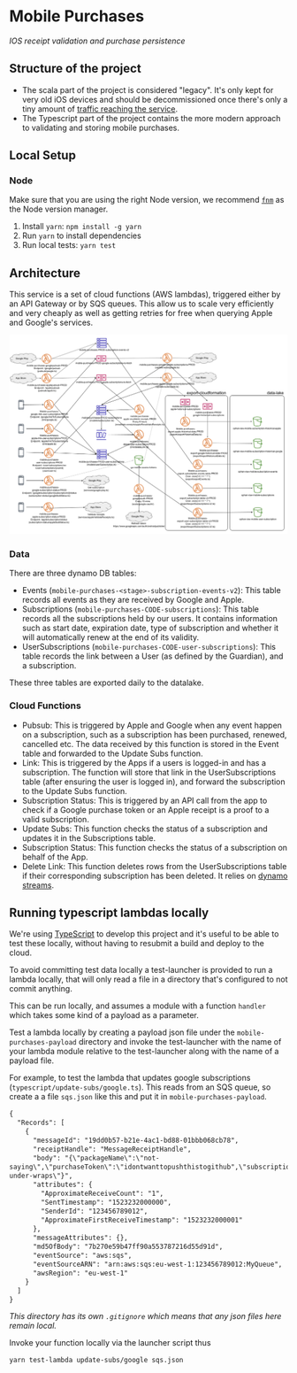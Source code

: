 # Mobile Purchases
_IOS receipt validation and purchase persistence_

## Structure of the project
 - The scala part of the project is considered "legacy". It's only kept for very old iOS devices and should be decommissioned once there's only a tiny amount of [traffic reaching the service](https://eu-west-1.console.aws.amazon.com/cloudwatch/home?region=eu-west-1#dashboards:name=MobilePurchases;start=P7D).
 - The Typescript part of the project contains the more modern approach to validating and storing mobile purchases.
 
## Local Setup
### Node
Make sure that you are using the right Node version, we recommend [`fnm`](https://github.com/Schniz/fnm) as the Node version manager.
1. Install `yarn`: `npm install -g yarn`
2. Run `yarn` to install dependencies
3. Run local tests: `yarn test`

## Architecture

This service is a set of cloud functions (AWS lambdas), triggered either by an API Gateway or by SQS queues. This allow us to scale very efficiently and very cheaply as well as getting retries for free when querying Apple and Google's services. 

![Mobile Purchases Architecture](mobile-purchases-architecture.png)

### Data
There are three dynamo DB tables:
 - Events (`mobile-purchases-<stage>-subscription-events-v2`): This table records all events as they are received by Google and Apple.
 - Subscriptions (`mobile-purchases-CODE-subscriptions`): This table records all the subscriptions held by our users. It contains information such as start date, expiration date, type of subscription and whether it will automatically renew at the end of its validity.
 - UserSubscriptions (`mobile-purchases-CODE-user-subscriptions`): This table records the link between a User (as defined by the Guardian), and a subscription.

These three tables are exported daily to the datalake.

### Cloud Functions
 - Pubsub: This is triggered by Apple and Google when any event happen on a subscription, such as a subscription has been purchased, renewed, cancelled etc. The data received by this function is stored in the Event table and forwarded to the Update Subs function.
 - Link: This is triggered by the Apps if a users is logged-in and has a subscription. The function will store that link in the UserSubscriptions table (after ensuring the user is logged in), and forward the subscription to the Update Subs function.
 - Subscription Status: This is triggered by an API call from the app to check if a Google purchase token or an Apple receipt is a proof to a valid subscription.
 - Update Subs: This function checks the status of a subscription and updates it in the Subscriptions table.
 - Subscription Status: This function checks the status of a subscription on behalf of the App.
 - Delete Link: This function deletes rows from the UserSubscriptions table if their corresponding subscription has been deleted. It relies on [dynamo streams](https://docs.aws.amazon.com/amazondynamodb/latest/developerguide/Streams.html).
  
## Running typescript lambdas locally

We're using [TypeScript](https://www.typescriptlang.org/) to develop this project and it's useful to be able to test these locally, without having to resubmit a build and deploy to the cloud. 

To avoid committing test data locally a test-launcher is provided to run a lambda locally, that will only read a file in a directory that's configured to not commit anything.

This can be run locally, and assumes a module with a function `handler` which takes some kind of a payload as a parameter. 

Test a lambda locally by creating a payload json file under the `mobile-purchases-payload` directory and invoke the test-launcher with the name of your lambda module relative to the test-launcher along with the name of a payload file. 

For example, to test the lambda that updates google subscriptions (`typescript/update-subs/google.ts`). This reads from an SQS queue, so create a a file `sqs.json` like this and put it in `mobile-purchases-payload`.


```
{
  "Records": [
    {
      "messageId": "19dd0b57-b21e-4ac1-bd88-01bbb068cb78",
      "receiptHandle": "MessageReceiptHandle",
      "body": "{\"packageName\":\"not-saying\",\"purchaseToken\":\"idontwanttopushthistogithub",\"subscriptionId\":\"keeo-under-wraps\"}",
      "attributes": {
        "ApproximateReceiveCount": "1",
        "SentTimestamp": "1523232000000",
        "SenderId": "123456789012",
        "ApproximateFirstReceiveTimestamp": "1523232000001"
      },
      "messageAttributes": {},
      "md5OfBody": "7b270e59b47ff90a553787216d55d91d",
      "eventSource": "aws:sqs",
      "eventSourceARN": "arn:aws:sqs:eu-west-1:123456789012:MyQueue",
      "awsRegion": "eu-west-1"
    }
  ]
}
```

_This directory has its own `.gitignore` which means that any json files here remain local._

Invoke your function locally via the launcher script thus

```
yarn test-lambda update-subs/google sqs.json
```
